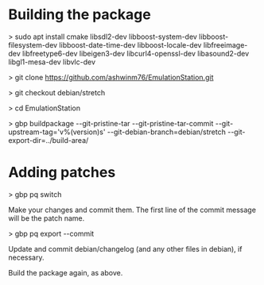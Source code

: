 
Building the package
====================

\> sudo apt install cmake libsdl2-dev libboost-system-dev libboost-filesystem-dev libboost-date-time-dev libboost-locale-dev libfreeimage-dev libfreetype6-dev libeigen3-dev libcurl4-openssl-dev libasound2-dev libgl1-mesa-dev libvlc-dev

\> git clone https://github.com/ashwinm76/EmulationStation.git

\> git checkout debian/stretch

\> cd EmulationStation

\> gbp buildpackage --git-pristine-tar --git-pristine-tar-commit --git-upstream-tag='v%(version)s' --git-debian-branch=debian/stretch --git-export-dir=../build-area/


Adding patches
==============

\> gbp pq switch

Make your changes and commit them. The first line of the commit message will be the patch name.

\> gbp pq export --commit

Update and commit debian/changelog (and any other files in debian), if necessary.

Build the package again, as above.

